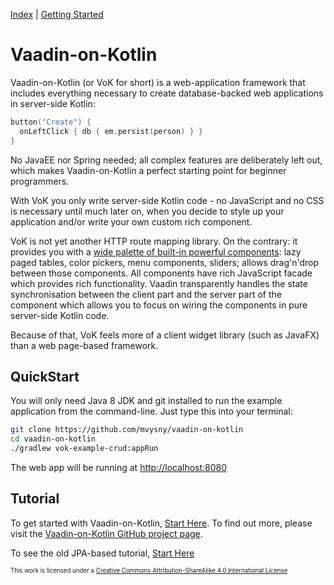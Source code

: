 [Index](index.html) | [Getting Started](gettingstarted.html)

# Vaadin-on-Kotlin

Vaadin-on-Kotlin (or VoK for short) is a web-application framework that includes everything necessary to create database-backed web applications in server-side Kotlin:

```kotlin
button("Create") {
  onLeftClick { db { em.persist(person) } }
}
```

No JavaEE nor Spring needed; all complex features are deliberately left out, which makes Vaadin-on-Kotlin a perfect
starting point for beginner programmers.

With VoK you only write server-side Kotlin code - no JavaScript and no CSS is necessary until much later on, when you decide
to style up your application and/or write your own custom rich component. 

VoK is not yet another HTTP route mapping library. On the contrary: it provides you with a 
[wide palette of built-in powerful components](https://martin.app.fi/karibudsl): lazy paged tables, color pickers, menu components, sliders; allows drag'n'drop between those components.
All components have rich JavaScript facade which provides rich functionality. Vaadin transparently handles the state synchronisation between the client part and
the server part of the component which allows you to focus on wiring the components in pure server-side Kotlin code.

Because of that, VoK feels more of a client widget library (such as JavaFX) than a web page-based framework.

## QuickStart

You will only need Java 8 JDK and git installed to run the example application from the command-line. Just type this into your terminal:

```bash
git clone https://github.com/mvysny/vaadin-on-kotlin
cd vaadin-on-kotlin
./gradlew vok-example-crud:appRun
```

The web app will be running at [http://localhost:8080](http://localhost:8080)

## Tutorial

To get started with Vaadin-on-Kotlin, [Start Here](gettingstarted.html). To find out more, please visit the [Vaadin-on-Kotlin GitHub project page](https://github.com/mvysny/vaadin-on-kotlin).

To see the old JPA-based tutorial, [Start Here](gettingstartedjpa.html)

<sub><sup>This work is licensed under a [Creative Commons Attribution-ShareAlike 4.0 International License](https://creativecommons.org/licenses/by-sa/4.0/)</sup></sub>
